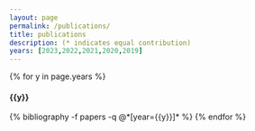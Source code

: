 ```yaml
---
layout: page
permalink: /publications/
title: publications
description: (* indicates equal contribution)
years: [2023,2022,2021,2020,2019]
---
```


{% for y in page.years %}
  <h4><b>{{y}}</b></h4>
  {% bibliography -f papers -q @*[year={{y}}]* %}
{% endfor %}
